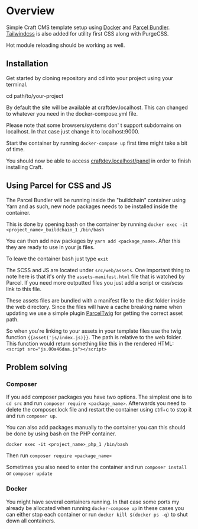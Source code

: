 
  

# Overview

  

Simple Craft CMS template setup using [Docker](https://www.docker.com/) and [Parcel Bundler](https://parceljs.org/). [Tailwindcss](https://tailwindcss.com/) is also added for utility first CSS along with PurgeCSS.

  

Hot module reloading should be working as well.

  

## Installation

  

Get started by cloning repository and cd into your project using your terminal.

  

cd path/to/your-project

  

By default the site will be available at craftdev.localhost. This can changed to whatever you need in the docker-compose.yml file.

  

Please note that some browsers/systems don' t support subdomains on localhost. In that case just change it to localhost:9000.

  

Start the container by running `docker-compose up` first time might take a bit of time.

  

You should now be able to access [craftdev.localhost/panel](craftdev.localhost/panel) in order to finish installing Craft.

  

## Using Parcel for CSS and JS

  

The Parcel Bundler will be running inside the "buildchain" container using Yarn and as such, new node packages needs to be installed inside the container.

  

This is done by opening bash on the container by running `docker exec -it <project_name>_buildchain_1 /bin/bash`

  

You can then add new packages by `yarn add <package_name>`. After this they are ready to use in your js files.

  

To leave the container bash just type `exit`

  

The SCSS and JS are located under `src/web/assets`. One important thing to note here is that it's only the `assets-manifest.html` file that is watched by Parcel. If you need more outputted files you just add a script or css/scss link to this file.

  

These assets files are bundled with a manifest file to the dist folder inside the web directory. Since the files will have a cache breaking name when updating we use a simple plugin [ParcelTwig](https://github.com/heggemsnes/parcel-twig) for getting the correct asset path.

  

So when you're linking to your assets in your template files use the twig function `{{asset('js/index.js)}}`. The path is relative to the web folder. This function would return something like this in the rendered HTML: `<script src="js.00a46daa.js"></script>`

  

## Problem solving

  

### Composer

If you add composer packages you have two options. The simplest one is to `cd src` and run `composer require <package_name>`. Afterwards you need to delete the composer.lock file and restart the container using ctrl+c to stop it and run `composer up`.

You can also add packages manually to the container you can this should be done by using bash on the PHP container.

    docker exec -it <project_name>_php_1 /bin/bash

Then run `composer require <package_name>`

Sometimes you also need to enter the container and run `composer install` or `composer update`

  

### Docker

You might have several containers running. In that case some ports my already be allocated when running `docker-compose up` in these cases you can either stop each container or run `docker kill $(docker ps -q)` to shut down all containers.
